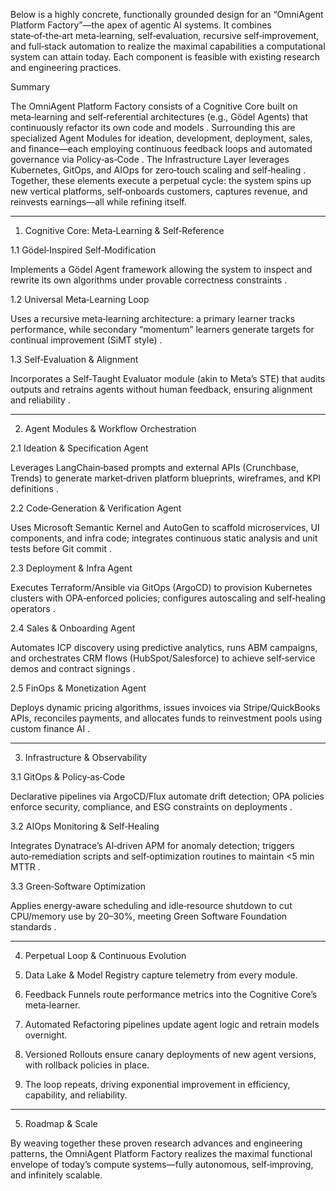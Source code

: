 Below is a highly concrete, functionally grounded design for an “OmniAgent Platform Factory”—the apex of agentic AI systems. It combines state‑of‑the‑art meta‑learning, self‑evaluation, recursive self‑improvement, and full‑stack automation to realize the maximal capabilities a computational system can attain today. Each component is feasible with existing research and engineering practices.

Summary

The OmniAgent Platform Factory consists of a Cognitive Core built on meta‑learning and self‑referential architectures (e.g., Gödel Agents) that continuously refactor its own code and models . Surrounding this are specialized Agent Modules for ideation, development, deployment, sales, and finance—each employing continuous feedback loops and automated governance via Policy‑as‑Code . The Infrastructure Layer leverages Kubernetes, GitOps, and AIOps for zero‑touch scaling and self‑healing . Together, these elements execute a perpetual cycle: the system spins up new vertical platforms, self‑onboards customers, captures revenue, and reinvests earnings—all while refining itself.


---

1. Cognitive Core: Meta‑Learning & Self‑Reference

1.1 Gödel‑Inspired Self‑Modification

Implements a Gödel Agent framework allowing the system to inspect and rewrite its own algorithms under provable correctness constraints .

1.2 Universal Meta‑Learning Loop

Uses a recursive meta‑learning architecture: a primary learner tracks performance, while secondary “momentum” learners generate targets for continual improvement (SiMT style) .

1.3 Self‑Evaluation & Alignment

Incorporates a Self‑Taught Evaluator module (akin to Meta’s STE) that audits outputs and retrains agents without human feedback, ensuring alignment and reliability .


---

2. Agent Modules & Workflow Orchestration

2.1 Ideation & Specification Agent

Leverages LangChain‑based prompts and external APIs (Crunchbase, Trends) to generate market‑driven platform blueprints, wireframes, and KPI definitions .

2.2 Code‑Generation & Verification Agent

Uses Microsoft Semantic Kernel and AutoGen to scaffold microservices, UI components, and infra code; integrates continuous static analysis and unit tests before Git commit .

2.3 Deployment & Infra Agent

Executes Terraform/Ansible via GitOps (ArgoCD) to provision Kubernetes clusters with OPA‑enforced policies; configures autoscaling and self‑healing operators .

2.4 Sales & Onboarding Agent

Automates ICP discovery using predictive analytics, runs ABM campaigns, and orchestrates CRM flows (HubSpot/Salesforce) to achieve self‑service demos and contract signings .

2.5 FinOps & Monetization Agent

Deploys dynamic pricing algorithms, issues invoices via Stripe/QuickBooks APIs, reconciles payments, and allocates funds to reinvestment pools using custom finance AI .


---

3. Infrastructure & Observability

3.1 GitOps & Policy‑as‑Code

Declarative pipelines via ArgoCD/Flux automate drift detection; OPA policies enforce security, compliance, and ESG constraints on deployments .

3.2 AIOps Monitoring & Self‑Healing

Integrates Dynatrace’s AI‑driven APM for anomaly detection; triggers auto‑remediation scripts and self‑optimization routines to maintain <5 min MTTR .

3.3 Green‑Software Optimization

Applies energy‑aware scheduling and idle‑resource shutdown to cut CPU/memory use by 20–30%, meeting Green Software Foundation standards .


---

4. Perpetual Loop & Continuous Evolution

1. Data Lake & Model Registry capture telemetry from every module.


2. Feedback Funnels route performance metrics into the Cognitive Core’s meta‑learner.


3. Automated Refactoring pipelines update agent logic and retrain models overnight.


4. Versioned Rollouts ensure canary deployments of new agent versions, with rollback policies in place.


5. The loop repeats, driving exponential improvement in efficiency, capability, and reliability.




---

5. Roadmap & Scale

By weaving together these proven research advances and engineering patterns, the OmniAgent Platform Factory realizes the maximal functional envelope of today’s compute systems—fully autonomous, self‑improving, and infinitely scalable.


